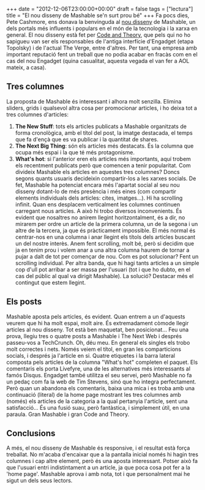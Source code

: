+++
date = "2012-12-06T23:00:00+00:00"
draft = false
tags = ["lectura"]
title = "El nou disseny de Mashable se'n surt prou bé"
+++
Fa pocs dies, Pete Cashmore, ens donava la benvinguda al [nou disseny][1] de Mashable, un dels portals més influents i populars en el món de la tecnologia i la xarxa en general. El nou disseny està fet per [Code and Theory][2], que pels qui no ho sapigueu van ser els responsables de l'antiga interfície d'Engadget (etapa Topolsky) i de l'actual The Verge, entre d'altres. Per tant, una empresa amb important reputació fent un treball que no podia acabar en fracàs com en el cas del nou Engadget (quina casualitat, aquesta vegada el van fer a AOL mateix, a casa). 
## Tres columnes 

La proposta de Mashable és interessant i alhora molt senzilla. Elimina sliders, grids i qualsevol altra cosa per promocionar articles, i ho deixa tot a tres columnes d'articles: 

1.  **The New Stuff**: tots els articles publicats a Mashable organitzats de forma cronològica, amb el títol del post, la imatge destacada, el temps que fa d'ençà que es va publicar i la quantitat de shares.
2.  **The Next Big Thing**: són els articles més destacats. És la columna que ocupa més espai i la que té més protagonisme.
3.  **What's hot**: si l'anterior eren els articles més importants, aquí trobem els recentment publicats però que comencen a tenir popularitat. Com divideix Mashable els articles en aquestes tres columnes? Doncs segons quants usuaris decideixin compartir-los a les xarxes socials. De fet, Mashable ha potenciat encara més l'apartat social al seu nou disseny dotant-lo de més presència i més eines (com compartir elements individuals dels articles: cites, imatges...). Hi ha scrolling infinit. Quan ens desplacem verticalment les columnes continuen carregant nous articles. A això hi trobo diversos inconvenients. És evident que nosaltres no anirem llegint horitzontalment, és a dir, no mirarem per ordre un article de la primera columna, un de la segona i un altre de la tercera, ja que és pràcticament impossible. El més normal és centrar-nos en una columna i anar llegint els títols dels articles buscant un del nostre interès. Anem fent scrolling, molt bé, però si decidim que ja en tenim prou i volem anar a una altra columna haurem de tornar a pujar a dalt de tot per començar de nou. Com es pot solucionar? Fent un scrolling individual. Per altra banda, que hi hagi tants articles a un simple cop d'ull pot arribar a ser massa per l'usuari (tot i que ho dubto, en el cas del públic al qual va dirigit Mashable). La solució? Destacar més el contingut que estem llegint. 

## Els posts

Mashable aposta pels articles, és evident. Quan entrem a un d'aquests veurem que hi ha molt espai, molt aire. És extremadament còmode llegir articles al nou disseny. Tot està ben maquetat, ben posicionat... Feu una prova, llegiu tres o quatre posts a Mashable i The Next Web i després passeu-vos a TechCrunch. Oh, déu meu. En general els singles els trobo molt correctes i nets. Només veiem el títol, en gran les comparticions socials, i després ja l'article en si. Quatre etiquetes i la barra lateral composta pels articles de la columna "What's hot" completen el paquet. Els comentaris els porta Livefyre, una de les alternatives més interessants al famós Disqus. Engadget també utilitza el seu servei, però Mashable no fa un pedaç com fa la web de Tim Stevens, sinó que ho integra perfectament. Però quan un abandona els comentaris, baixa una mica i es troba amb una continuació (literal) de la home page mostrant les tres columnes amb (només) els articles de la categoria a la qual pertanyia l'article, sent una satisfacció... És una fusió suau, però fantàstica, i simplement útil, en una paraula. Gran Mashable i gran Code and Theory. 

## Conclusions 

A més, el nou disseny de Mashable és responsive, i el resultat està força treballat. No m'acaba d'encaixar que a la pantalla inicial només hi hagin tres columnes i cap altre element, però és una aposta interessant. Potser això fa que l'usuari entri indistintament a un article, ja que poca cosa pot fer a la 'home page'. Mashable aprova i amb nota, tot i que personalment mai he sigut un dels seus lectors.

 [1]: http://mashable.com/2012/12/04/new-mashable/
 [2]: http://www.codeandtheory.com/